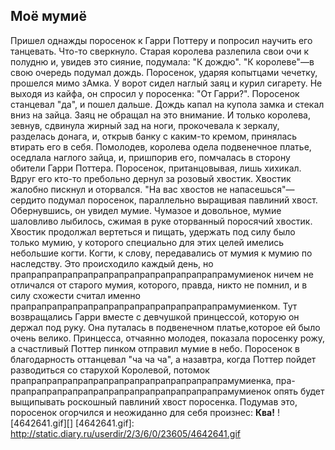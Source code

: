 [comment]: <> (@formatter:off)
[@author]: <> "Gargoyle"
[@date]: <> "2005-11-15 00:00"
[@genre]: <> "prose"

Моё мумиё
---

Пришел однажды поросенок к Гарри Поттеру и попросил научить его танцевать. Что-то сверкнуло. Старая королева разлепила свои очи к полудню и, увидев это сияние, подумала: "К дождю". "К королеве"—в свою очередь подумал дождь. Поросенок, ударяя копытцами чечетку, прошелся мимо зАмка. У ворот сидел наглый заяц и курил сигарету. Не выходя из кайфа, он спросил у поросенка: "От Гарри?". Поросенок станцевал "да", и пошел дальше. Дождь капал на купола замка и стекал вниз на зайца. Заяц не обращал на это внимание. И только королева, зевнув, сдвинула жирный зад на ноги, прокочевала к зеркалу, разделась донага, и, открыв банку с каким-то кремом, принялась втирать его в себя. Помолодев, королева одела подвенечное платье, оседлала наглого зайца, и, пришпорив его, помчалась в сторону обители Гарри Поттера. Поросенок, пританцовывая, лишь хихикал. Вдруг его кто-то пребольно дернул за розовый хвостик. Хвостик жалобно пискнул и оторвался. "На вас хвостов не напасешься"—сердито подумал поросенок, параллельно выращивая павлиний хвост. Обернувшись, он увидел мумие. Чумазое и довольное, мумие шаловливо лыбилось, сжимая в руке оторванный поросячий хвостик. Хвостик продолжал вертеться и пищать, удержать под силу было только мумию, у которого специально для этих целей имелись небольшие когти. Когти, к слову, передавались от мумия к мумию по наследству. Это происходило каждый день, но прапрапрапрапрапрапрапрапрапрапрапрапрапрамумиенок ничем не отличался от старого мумия, которого, правда, никто не помнил, и в силу схожести считал именно прапрапрапрапрапрапрапрапрапрапрапрапрапрамумиенком. Тут возвращались Гарри вместе с девчушкой принцессой, которую он держал под руку. Она путалась в подвенечном платье,которое ей было очень велико. Принцесса, отчаянно молодея, показала поросенку рожу, а счастливый Поттер пинком отправил мумие в небо. Поросенок в благодарность оттанцевал "ча ча ча", а назавтра, когда Поттер пойдет разводиться со старухой Королевой, потомок прапрапрапрапрапрапрапрапрапрапрапрапрапрамумиенка, пра-прапрапрапрапрапрапрапрапрапрапрапрапрапрамумиенок опять будет выщипывать роскошный павлиний хвост поросенка. Подумав это, поросенок огорчился и неожиданно для себя произнес: **Ква!** ![4642641.gif][]
[4642641.gif]: http://static.diary.ru/userdir/2/3/6/0/23605/4642641.gif

